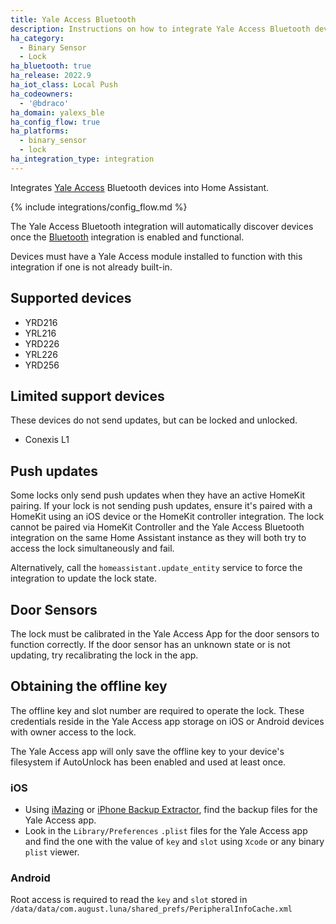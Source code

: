 ```yaml
---
title: Yale Access Bluetooth
description: Instructions on how to integrate Yale Access Bluetooth devices into Home Assistant.
ha_category:
  - Binary Sensor
  - Lock
ha_bluetooth: true
ha_release: 2022.9
ha_iot_class: Local Push
ha_codeowners:
  - '@bdraco'
ha_domain: yalexs_ble
ha_config_flow: true
ha_platforms:
  - binary_sensor
  - lock
ha_integration_type: integration
---
```


Integrates [Yale Access](https://www.yalehome.com/us/en/products/smart-technology/yale-access) Bluetooth devices into Home Assistant.

{% include integrations/config_flow.md %}

The Yale Access Bluetooth integration will automatically discover devices once the [Bluetooth](/integrations/bluetooth) integration is enabled and functional.

Devices must have a Yale Access module installed to function with this integration if one is not already built-in.

## Supported devices

- YRD216
- YRL216
- YRD226
- YRL226
- YRD256

## Limited support devices

These devices do not send updates, but can be locked and unlocked.

- Conexis L1

## Push updates

Some locks only send push updates when they have an active HomeKit pairing. If your lock is not sending push updates, ensure it's paired with a HomeKit using an iOS device or the HomeKit controller integration. The lock cannot be paired via HomeKit Controller and the Yale Access Bluetooth integration on the same Home Assistant instance as they will both try to access the lock simultaneously and fail.

Alternatively, call the `homeassistant.update_entity` service to force the integration to update the lock state.

## Door Sensors

The lock must be calibrated in the Yale Access App for the door sensors to function correctly. If the door sensor has an unknown state or is not updating, try recalibrating the lock in the app.

## Obtaining the offline key

The offline key and slot number are required to operate the lock. These credentials reside in the Yale Access app storage on iOS or Android devices with owner access to the lock.

The Yale Access app will only save the offline key to your device's filesystem if AutoUnlock has been enabled and used at least once.

### iOS

- Using [iMazing](https://imazing.com/) or [iPhone Backup Extractor](https://www.iphonebackupextractor.com/), find the backup files for the Yale Access app.
- Look in the `Library/Preferences` `.plist` files for the Yale Access app and find the one with the value of `key` and `slot` using `Xcode` or any binary `plist` viewer.

### Android

Root access is required to read the `key` and `slot` stored in `/data/data/com.august.luna/shared_prefs/PeripheralInfoCache.xml`
